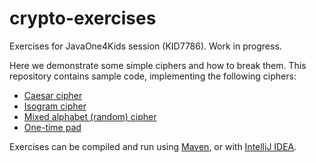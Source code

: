 # crypto-exercises
Exercises for JavaOne4Kids session (KID7786). Work in progress.

Here we demonstrate some simple ciphers and how to break them. This repository contains sample code, implementing the following ciphers:

* [Caesar cipher](https://en.wikipedia.org/wiki/Caesar_cipher)
* [Isogram cipher](https://en.wikipedia.org/wiki/Isogram#Uses_in_ciphers)
* [Mixed alphabet (random) cipher](http://crypto.interactive-maths.com/mixed-alphabet-cipher.html)
* [One-time pad](https://en.wikipedia.org/wiki/One-time_pad)

Exercises can be compiled and run using [Maven](https://maven.apache.org/), or with [IntelliJ IDEA](https://www.jetbrains.com/idea/).
